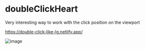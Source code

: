 # doubleClickHeart

Very interesting way to work with the click position on the viewport

https://double-click-like-lg.netlify.app/

![image](https://user-images.githubusercontent.com/72318958/187441354-3a2157c2-e277-4aa5-9153-687f73a13ee6.png)
